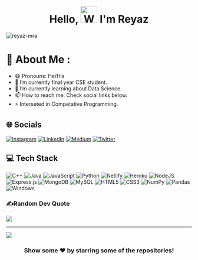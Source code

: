 <h1 align="center"> Hello, <img src="https://raw.githubusercontent.com/nixin72/nixin72/master/wave.gif" 
         alt="Waving hand animated gif"
         height="45"
         width="45" /> I'm Reyaz</h1>

<p align="left"> <img src="https://komarev.com/ghpvc/?username=reyaz-mra&label=Views&color=blue&style=plastic&style=for-the-badge" alt="reyaz-mra" /> </p>

# 💫 About Me :
- 😄 Pronouns: He/His
- 🔭 I’m currently final year CSE student.
- 🌱 I’m currently learning about Data Science.
- 📫 How to reach me: Check social links below.
- ⚡ Interseted in Competative Programming.

## 🌐 Socials
[![Instagram](https://img.shields.io/badge/Instagram-E4405F?style=for-the-badge&logo=instagram&logoColor=white)](https://instagram.com/reyazmra) [![LinkedIn](https://img.shields.io/badge/LinkedIn-0077B5?style=for-the-badge&logo=linkedin&logoColor=white)](https://linkedin.com/in/md-reyaz-alam) [![Medium](https://img.shields.io/badge/Medium-12100E?style=for-the-badge&logo=medium&logoColor=white)](https://medium.com/@reyazmra)  	[![Twitter](https://img.shields.io/twitter/follow/Reyazmra?logo=Twitter&style=for-the-badge)](https://twitter.com/Reyazmra)


## 💻 Tech Stack
![C++](https://img.shields.io/badge/c++-%2300599C.svg?style=for-the-badge&logo=c%2B%2B&logoColor=white) ![Java](https://img.shields.io/badge/java-%23ED8B00.svg?style=for-the-badge&logo=java&logoColor=white) ![JavaScript](https://img.shields.io/badge/javascript-%23323330.svg?style=for-the-badge&logo=javascript&logoColor=%23F7DF1E)  ![Python](https://img.shields.io/badge/python-3670A0?style=for-the-badge&logo=python&logoColor=ffdd54)  ![Netlify](https://img.shields.io/badge/netlify-%23000000.svg?style=for-the-badge&logo=netlify&logoColor=#00C7B7) ![Heroku](https://img.shields.io/badge/heroku-%23430098.svg?style=for-the-badge&logo=heroku&logoColor=white)  ![NodeJS](https://img.shields.io/badge/node.js-6DA55F?style=for-the-badge&logo=node.js&logoColor=white)  ![Express.js](https://img.shields.io/badge/express.js-%23404d59.svg?style=for-the-badge&logo=express&logoColor=%2361DAFB) ![MongoDB](https://img.shields.io/badge/MongoDB-%234ea94b.svg?style=for-the-badge&logo=mongodb&logoColor=white) ![MySQL](https://img.shields.io/badge/mysql-%2300f.svg?style=for-the-badge&logo=mysql&logoColor=white) ![HTML5](https://img.shields.io/badge/html5-%23E34F26.svg?style=for-the-badge&logo=html5&logoColor=white) ![CSS3](https://img.shields.io/badge/css3-%231572B6.svg?style=for-the-badge&logo=css3&logoColor=white) ![NumPy](https://img.shields.io/badge/numpy-%23013243.svg?style=for-the-badge&logo=numpy&logoColor=white) ![Pandas](https://img.shields.io/badge/pandas-%23150458.svg?style=for-the-badge&logo=pandas&logoColor=white) ![Windows](https://img.shields.io/badge/Windows-0078D6?style=for-the-badge&logo=windows&logoColor=white)


### ✍️Random Dev Quote
![](https://quotes-github-readme.vercel.app/api?type=horizontal&theme=vue)

---
[![](https://visitcount.itsvg.in/api?id=reyaz&label=Profile%20Views&color=0&icon=0&pretty=false)](https://visitcount.itsvg.in)

<div align="center">

### Show some ❤️ by starring some of the repositories!

</div>

